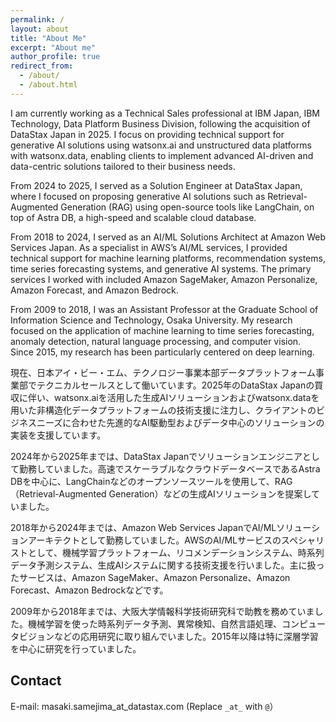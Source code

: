 ```yaml
---
permalink: /
layout: about
title: "About Me"
excerpt: "About me"
author_profile: true
redirect_from: 
  - /about/
  - /about.html
---
```



I am currently working as a Technical Sales professional at IBM Japan, IBM Technology, Data Platform Business Division, following the acquisition of DataStax Japan in 2025. I focus on providing technical support for generative AI solutions using watsonx.ai and unstructured data platforms with watsonx.data, enabling clients to implement advanced AI-driven and data-centric solutions tailored to their business needs.

From 2024 to 2025, I served as a Solution Engineer at DataStax Japan, where I focused on proposing generative AI solutions such as Retrieval-Augmented Generation (RAG) using open-source tools like LangChain, on top of Astra DB, a high-speed and scalable cloud database.

From 2018 to 2024, I served as an AI/ML Solutions Architect at Amazon Web Services Japan. As a specialist in AWS’s AI/ML services, I provided technical support for machine learning platforms, recommendation systems, time series forecasting systems, and generative AI systems. The primary services I worked with included Amazon SageMaker, Amazon Personalize, Amazon Forecast, and Amazon Bedrock.

From 2009 to 2018, I was an Assistant Professor at the Graduate School of Information Science and Technology, Osaka University. My research focused on the application of machine learning to time series forecasting, anomaly detection, natural language processing, and computer vision. Since 2015, my research has been particularly centered on deep learning.


現在、日本アイ・ビー・エム、テクノロジー事業本部データプラットフォーム事業部でテクニカルセールスとして働いています。2025年のDataStax Japanの買収に伴い、watsonx.aiを活用した生成AIソリューションおよびwatsonx.dataを用いた非構造化データプラットフォームの技術支援に注力し、クライアントのビジネスニーズに合わせた先進的なAI駆動型およびデータ中心のソリューションの実装を支援しています。

2024年から2025年までは、DataStax Japanでソリューションエンジニアとして勤務していました。高速でスケーラブルなクラウドデータベースであるAstra DBを中心に、LangChainなどのオープンソースツールを使用して、RAG（Retrieval-Augmented Generation）などの生成AIソリューションを提案していました。

2018年から2024年までは、Amazon Web Services JapanでAI/MLソリューションアーキテクトとして勤務していました。AWSのAI/MLサービスのスペシャリストとして、機械学習プラットフォーム、リコメンデーションシステム、時系列データ予測システム、生成AIシステムに関する技術支援を行いました。主に扱ったサービスは、Amazon SageMaker、Amazon Personalize、Amazon Forecast、Amazon Bedrockなどです。

2009年から2018年までは、大阪大学情報科学技術研究科で助教を務めていました。機械学習を使った時系列データ予測、異常検知、自然言語処理、コンピュータビジョンなどの応用研究に取り組んでいました。2015年以降は特に深層学習を中心に研究を行っていました。




<!-- Work
---------------
Applied Machine Learning and Operations Research

**Works done before joining AWSJ**
* Focasting and anomaly detection in time-series data
* Reinforcement learning for combinatorial optimization
* Computer vision, *e.g.* Semantic Segmentation -->

Contact
--------
E-mail: masaki.samejima_at_datastax.com
(Replace `_at_` with `@`）
